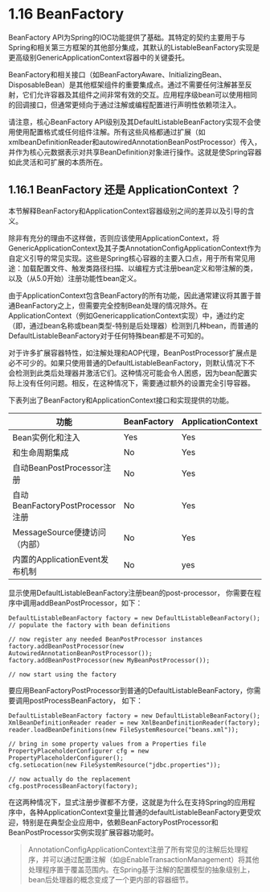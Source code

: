 # 1.16 BeanFactory

BeanFactory API为Spring的IOC功能提供了基础。其特定的契约主要用于与Spring和相关第三方框架的其他部分集成，其默认的ListableBeanFactory实现是更高级别GenericApplicationContext容器中的关键委托。

BeanFactory和相关接口（如BeanFactoryAware、InitializingBean、DisposableBean）是其他框架组件的重要集成点。通过不需要任何注解甚至反射，它们允许容器及其组件之间非常有效的交互。应用程序级bean可以使用相同的回调接口，但通常更倾向于通过注解或编程配置进行声明性依赖项注入。

请注意，核心BeanFactory API级别及其DefaultListableBeanFactory实现不会使用使用配置格式或任何组件注解。所有这些风格都通过扩展（如xmlbeanDefinitionReader和autowiredAnnotationBeanPostProcessor）传入，并作为核心元数据表示对共享BeanDefinition对象进行操作。这就是使Spring容器如此灵活和可扩展的本质所在。

## 1.16.1 BeanFactory 还是 ApplicationContext ？

本节解释BeanFactory和ApplicationContext容器级别之间的差异以及引导的含义。

除非有充分的理由不这样做，否则应该使用ApplicationContext，将GenericApplicationContext及其子类AnnotationConfigApplicationContext作为自定义引导的常见实现。这些是Spring核心容器的主要入口点，用于所有常见用途：加载配置文件、触发类路径扫描、以编程方式注册bean定义和带注解的类，以及（从5.0开始）注册功能性bean定义。

由于ApplicationContext包含BeanFactory的所有功能，因此通常建议将其置于普通BeanFactory之上，但需要完全控制Bean处理的情况除外。在ApplicationContext（例如GenericapplicationContext实现）中，通过约定（即，通过bean名称或bean类型-特别是后处理器）检测到几种bean，而普通的DefaultListableBeanFactory对于任何特殊bean都是不可知的。

对于许多扩展容器特性，如注解处理和AOP代理，BeanPostProcessor扩展点是必不可少的。如果只使用普通的DefaultListableBeanFactory，则默认情况下不会检测到此类后处理器并激活它们。这种情况可能会令人困惑，因为bean配置实际上没有任何问题。相反，在这种情况下，需要通过额外的设置完全引导容器。

下表列出了BeanFactory和ApplicationContext接口和实现提供的功能。

功能|BeanFactory|ApplicationContext
-|-|-
Bean实例化和注入|Yes|Yes
和生命周期集成|No|Yes
自动BeanPostProcessor注册|No|Yes
自动BeanFactoryPostProcessor注册|No|Yes
MessageSource便捷访问（内部）|No|Yes
内置的ApplicationEvent发布机制|No|yes

显示使用DefaultListableBeanFactory注册bean的post-processor， 你需要在程序中调用addBeanPostProcessor，如下：

~~~
DefaultListableBeanFactory factory = new DefaultListableBeanFactory();
// populate the factory with bean definitions

// now register any needed BeanPostProcessor instances
factory.addBeanPostProcessor(new AutowiredAnnotationBeanPostProcessor());
factory.addBeanPostProcessor(new MyBeanPostProcessor());

// now start using the factory
~~~

要应用BeanFactoryPostProcessor到普通的DefaultListableBeanFactory，你需要调用postProcessBeanFactory， 如下：

~~~
DefaultListableBeanFactory factory = new DefaultListableBeanFactory();
XmlBeanDefinitionReader reader = new XmlBeanDefinitionReader(factory);
reader.loadBeanDefinitions(new FileSystemResource("beans.xml"));

// bring in some property values from a Properties file
PropertyPlaceholderConfigurer cfg = new PropertyPlaceholderConfigurer();
cfg.setLocation(new FileSystemResource("jdbc.properties"));

// now actually do the replacement
cfg.postProcessBeanFactory(factory);
~~~

在这两种情况下，显式注册步骤都不方便，这就是为什么在支持Spring的应用程序中，各种ApplicationContext变量比普通的defaultListableBeanFactory更受欢迎，特别是在典型企业应用中，依赖BeanFactoryPostProcessor和BeanPostProcessor实例实现扩展容器功能时。

>AnnotationConfigApplicationContext注册了所有常见的注解后处理程序，并可以通过配置注解（如@EnableTransactionManagement）将其他处理程序置于覆盖范围内。在Spring基于注解的配置模型的抽象级别上，bean后处理器的概念变成了一个更内部的容器细节。




